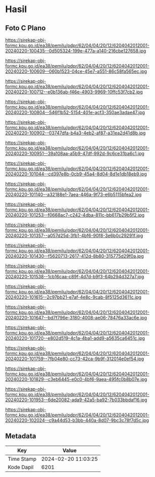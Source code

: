 # Hasil

## Foto C Plano

https://sirekap-obj-formc.kpu.go.id/ea38/pemilu/pdpr/62/04/04/20/12/6204042012001-20240220-100435--0d505324-199e-477a-a140-216cbe127658.jpg

https://sirekap-obj-formc.kpu.go.id/ea38/pemilu/pdpr/62/04/04/20/12/6204042012001-20240220-100609--060b1523-04ce-45e7-a551-86c58fa565ec.jpg

https://sirekap-obj-formc.kpu.go.id/ea38/pemilu/pdpr/62/04/04/20/12/6204042012001-20240220-100712--e0b136ab-f46e-4903-9969-10ffc53f7cb2.jpg

https://sirekap-obj-formc.kpu.go.id/ea38/pemilu/pdpr/62/04/04/20/12/6204042012001-20240220-100804--546f1b52-5154-401e-acf3-350ae3adae47.jpg

https://sirekap-obj-formc.kpu.go.id/ea38/pemilu/pdpr/62/04/04/20/12/6204042012001-20240220-100902--03747dfa-b4a3-4eb2-af87-a31ea2d41d8b.jpg

https://sirekap-obj-formc.kpu.go.id/ea38/pemilu/pdpr/62/04/04/20/12/6204042012001-20240220-100951--39a108aa-a5b9-47df-992d-9c6ce31ba6c1.jpg

https://sirekap-obj-formc.kpu.go.id/ea38/pemilu/pdpr/62/04/04/20/12/6204042012001-20240220-101044--cd397e8b-0cb9-45a4-8d04-8d1e1db18eb9.jpg

https://sirekap-obj-formc.kpu.go.id/ea38/pemilu/pdpr/62/04/04/20/12/6204042012001-20240220-101140--a32188e1-7aea-446a-9f73-e6b5115bfea2.jpg

https://sirekap-obj-formc.kpu.go.id/ea38/pemilu/pdpr/62/04/04/20/12/6204042012001-20240220-101253--f0668ac7-c242-4dba-811c-bb617b29b5f2.jpg

https://sirekap-obj-formc.kpu.go.id/ea38/pemilu/pdpr/62/04/04/20/12/6204042012001-20240220-101357--a057d25d-3fb1-4bf6-90f8-3e6b0c29291f.jpg

https://sirekap-obj-formc.kpu.go.id/ea38/pemilu/pdpr/62/04/04/20/12/6204042012001-20240220-101430--f5620713-2617-412d-8b80-315775d29f0a.jpg

https://sirekap-obj-formc.kpu.go.id/ea38/pemilu/pdpr/62/04/04/20/12/6204042012001-20240220-101538--1cb16caa-c89f-4d7d-b9f3-64b294d327a7.jpg

https://sirekap-obj-formc.kpu.go.id/ea38/pemilu/pdpr/62/04/04/20/12/6204042012001-20240220-101615--2c97bb21-e7af-4e8c-9cab-8f5125d3611c.jpg

https://sirekap-obj-formc.kpu.go.id/ea38/pemilu/pdpr/62/04/04/20/12/6204042012001-20240220-101647--bd7f796e-3180-4008-ae06-78476a33ac6e.jpg

https://sirekap-obj-formc.kpu.go.id/ea38/pemilu/pdpr/62/04/04/20/12/6204042012001-20240220-101720--e802d519-4c1a-4ba1-add9-a5635ca6451c.jpg

https://sirekap-obj-formc.kpu.go.id/ea38/pemilu/pdpr/62/04/04/20/12/6204042012001-20240220-101759--7fb04e80-cc73-42ca-9b9f-312014e0ef54.jpg

https://sirekap-obj-formc.kpu.go.id/ea38/pemilu/pdpr/62/04/04/20/12/6204042012001-20240220-101829--c3eb6445-e0c0-4bf6-9aea-495fc0b8b07e.jpg

https://sirekap-obj-formc.kpu.go.id/ea38/pemilu/pdpr/62/04/04/20/12/6204042012001-20240220-101953--6de20082-ada9-42a5-ba92-7b033bbdaf16.jpg

https://sirekap-obj-formc.kpu.go.id/ea38/pemilu/pdpr/62/04/04/20/12/6204042012001-20240220-102024--c9a44d53-b3bb-440a-8d07-9bc3c78f7d5c.jpg


## Metadata

| Key        | Value               |
| ---------- | ------------------- |
| Time Stamp | 2024-02-20 11:03:25 |
| Kode Dapil | 6201                |



